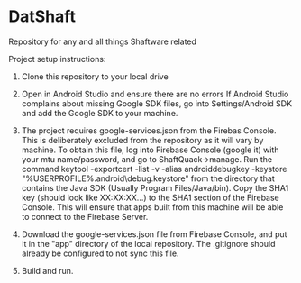 # DatShaft
Repository for any and all things Shaftware related

Project setup instructions:

1. Clone this repository to your local drive

2. Open in Android Studio and ensure there are no errors
    If Android Studio complains about missing Google SDK files, go into
    Settings/Android SDK and add the Google SDK to your machine.
    
3. The project requires google-services.json from the Firebas Console. This
    is deliberately excluded from the repository as it will vary by machine.
    To obtain this file, log into Firebase Console (google it) with your mtu
    name/password, and go to ShaftQuack->manage. Run the command
    keytool -exportcert -list -v -alias androiddebugkey -keystore "%USERPROFILE%\.android\debug.keystore"
    from the directory that contains the Java SDK (Usually Program Files/Java/bin). Copy the SHA1 key
    (should look like XX:XX:XX...) to the SHA1 section of the Firebase Console. This will ensure that
    apps built from this machine will be able to connect to the Firebase Server.
    
4. Download the google-services.json file from Firebase Console, and put it in the "app" directory of
    the local repository. The .gitignore should already be configured to not sync this file.
    
5. Build and run.

